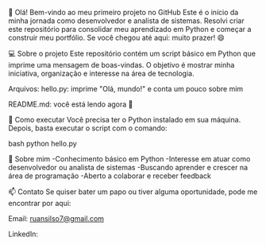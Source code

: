 👋 Olá! Bem-vindo ao meu primeiro projeto no GitHub
Este é o início da minha jornada como desenvolvedor e analista de sistemas. Resolvi criar este repositório para consolidar meu aprendizado em Python e começar a construir meu portfólio. Se você chegou até aqui: muito prazer! 😄

💻 Sobre o projeto
Este repositório contém um script básico em Python que imprime uma mensagem de boas-vindas. O objetivo é mostrar minha iniciativa, organização e interesse na área de tecnologia.

Arquivos:
hello.py: imprime "Olá, mundo!" e conta um pouco sobre mim

README.md: você está lendo agora 👀

🚀 Como executar
Você precisa ter o Python instalado em sua máquina. Depois, basta executar o script com o comando:

bash
python hello.py

🧠 Sobre mim
-Conhecimento básico em Python
-Interesse em atuar como desenvolvedor ou analista de sistemas
-Buscando aprender e crescer na área de programação
-Aberto a colaborar e receber feedback

📫 Contato
Se quiser bater um papo ou tiver alguma oportunidade, pode me encontrar por aqui:

Email: ruansilso7@gmail.com

LinkedIn:
